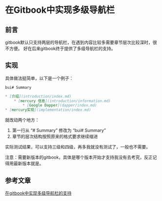 # 在Gitbook中实现多级导航栏

## 前言

gitbook默认只支持两层的导航栏，在遇到内容比较多需要章节层次比较深时，很不方便。
好在后来gitbook终于提供了多级导航栏的支持。

## 实现

具体做法挺简单，以下是一个例子：

```markdown
bui# Summary

* [介绍](introduction/index.md)
    * [mercury 信息](introduction/information.md)
        * [Google Dapper](dapper/index.md)
* [mercury实现](implementation/index.md)
```

就改动两个地方：

1. 第一行从 “# Summary” 修改为 “bui# Summary”
1. 章节的层次结构按照原来的格式要求继续缩进

实际测试结果，可以支持三级和四级，再多我就没有测试了，一般也不需要。

注意：需要新版本的gitbook，具体是哪个版本开始才支持我没有去考究，反正记得用最新版本就是。

## 参考文章

[在gitbook中实现多级导航栏的支持](http://skyao.github.io/2015/06/15/gitbook-multiple-layer-menu/)